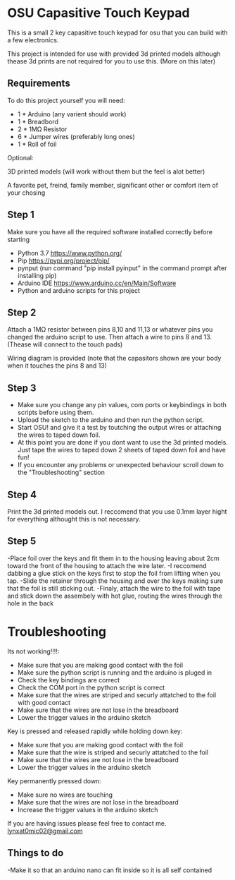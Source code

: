 # OSU Capasitive Touch Keypad

This is a small 2 key capasitive touch keypad for osu that you can build with a few electronics.

This project is intended for use with provided 3d printed models although thease 3d prints are not required for you to use this. (More on this later)

## Requirements

To do this project yourself you will need:

- 1 * Arduino (any varient should work)
- 1 * Breadbord
- 2 * 1MΩ Resistor
- 6 * Jumper wires (preferably long ones)
- 1 * Roll of foil

Optional:

3D printed models (will work without them but the feel is alot better)

A favorite pet, freind, family member, significant other or comfort item of your chosing

## Step 1

Make sure you have all the required software installed correctly before starting

- Python 3.7 https://www.python.org/
- Pip https://pypi.org/project/pip/ 
- pynput (run command "pip install pyinput" in the command prompt after installing pip)
- Arduino IDE https://www.arduino.cc/en/Main/Software
- Python and arduino scripts for this project

## Step 2

Attach a 1MΩ resistor between pins 8,10 and 11,13 or whatever pins you changed the arduino script to use. Then attach a wire to pins 8 and 13. (Thease will connect to the touch pads)

Wiring diagram is provided (note that the capasitors shown are your body when it touches the pins 8 and 13)

## Step 3

- Make sure you change any pin values, com ports or keybindings in both scripts before using them.
- Upload the sketch to the arduino and then run the python script.
- Start OSU! and give it a test by toutching the output wires or attaching the wires to taped down foil.
- At this point you are done if you dont want to use the 3d printed models. Just tape the wires to taped down 2 sheets of taped down foil and have fun!
- If you encounter any problems or unexpected behaviour scroll down to the "Troubleshooting" section

## Step 4

Print the 3d printed models out. I reccomend that you use 0.1mm layer hight for everything althought this is not necessary.

## Step 5

-Place foil over the keys and fit them in to the housing leaving about 2cm toward the front of the housing to attach the wire later.
-I reccomend dabbing a glue stick on the keys first to stop the foil from lifting when you tap.
-Slide the retainer through the housing and over the keys making sure that the foil is still sticking out.
-Finaly, attach the wire to the foil with tape and stick down the assembely with hot glue, routing the wires through the hole in the back

# Troubleshooting

Its not working!!!!:
- Make sure that you are making good contact with the foil
- Make sure the python script is running and the arduino is pluged in
- Check the key bindings are correct
- Check the COM port in the python script is correct
- Make sure that the wires are striped and securly attatched to the foil with good contact
- Make sure that the wires are not lose in the breadboard
- Lower the trigger values in the arduino sketch

Key is pressed and released rapidly while holding down key:
- Make sure that you are making good contact with the foil
- Make sure that the wire is striped and securly attatched to the foil
- Make sure that the wires are not lose in the breadboard
- Lower the trigger values in the arduino sketch

Key permanently pressed down:
- Make sure no wires are touching
- Make sure that the wires are not lose in the breadboard
- Increase the trigger values in the arduino sketch

If you are having issues please feel free to contact me. lynxat0mic02@gmail.com

## Things to do
-Make it so that an arduino nano can fit inside so it is all self contained
